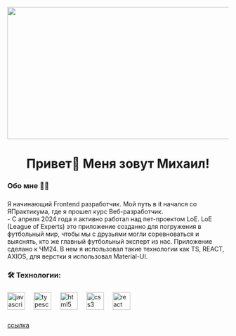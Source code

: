 <br clear="both">

<div align="center">
  <img height="300" width="600" src="https://user-images.githubusercontent.com/74038190/225813708-98b745f2-7d22-48cf-9150-083f1b00d6c9.gif"  />
</div>

###

<h1 align="center">Привет👋 Меня зовут Михаил!</h1>

###

<h3 align="left"> Обо мне 👩‍💻</h3>

###

<p align="left">Я начинающий Frontend разработчик. Мой путь в it начался со ЯПрактикума, где я прошел курс Веб-разработчик.<br>- С апреля 2024 года  я активно работал над пет-проектом LoE.
LoE (League of Experts) это приложение созданно для погружения в футбольный мир, чтобы мы с друзьями могли соревноваться и выяснять, кто же главный футбольный эксперт из нас. Приложение сделано к ЧМ24. В нем я использовал такие технологии как TS, REACT, AXIOS, для верстки я использовал Material-UI. 
</p>

###

<h3 align="left">🛠 Технологии:</h3>

###

<div align="left">
  <img src="https://cdn.jsdelivr.net/gh/devicons/devicon/icons/javascript/javascript-original.svg" height="40" alt="javascript logo"  />
  <img width="12" />
  <img src="https://cdn.jsdelivr.net/gh/devicons/devicon/icons/typescript/typescript-original.svg" height="40" alt="typescript logo"  />
  <img width="12" />
  <img src="https://cdn.jsdelivr.net/gh/devicons/devicon/icons/html5/html5-original.svg" height="40" alt="html5 logo"  />
  <img width="12" />
  <img src="https://cdn.jsdelivr.net/gh/devicons/devicon/icons/css3/css3-original.svg" height="40" alt="css3 logo"  />
  <img width="12" />
  <img src="https://cdn.jsdelivr.net/gh/devicons/devicon/icons/react/react-original.svg" height="40" alt="react logo"  />
  <img width="12" />
</div>

###

[ссылка](https://github-profile-summary-cards.vercel.app/api/cards/repos-per-language?username=daniilshat&theme=solarized_dark)
